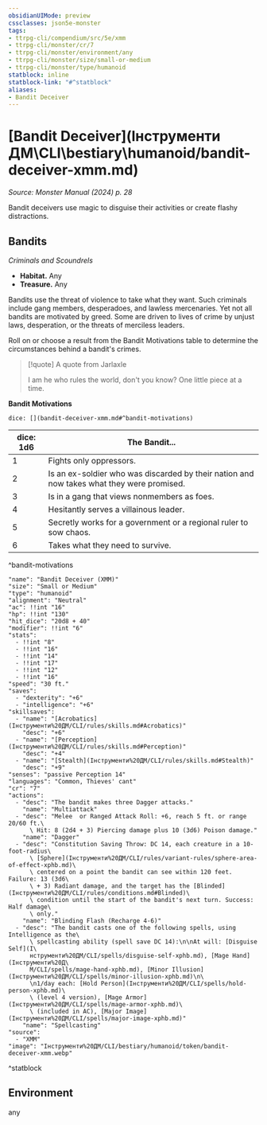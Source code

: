 ```yaml
---
obsidianUIMode: preview
cssclasses: json5e-monster
tags:
- ttrpg-cli/compendium/src/5e/xmm
- ttrpg-cli/monster/cr/7
- ttrpg-cli/monster/environment/any
- ttrpg-cli/monster/size/small-or-medium
- ttrpg-cli/monster/type/humanoid
statblock: inline
statblock-link: "#^statblock"
aliases:
- Bandit Deceiver
---
```

# [Bandit Deceiver](Інструменти ДМ\CLI\bestiary\humanoid/bandit-deceiver-xmm.md)
*Source: Monster Manual (2024) p. 28*  

Bandit deceivers use magic to disguise their activities or create flashy distractions.

## Bandits

*Criminals and Scoundrels*

- **Habitat.** Any  
- **Treasure.** Any  

Bandits use the threat of violence to take what they want. Such criminals include gang members, desperadoes, and lawless mercenaries. Yet not all bandits are motivated by greed. Some are driven to lives of crime by unjust laws, desperation, or the threats of merciless leaders.

Roll on or choose a result from the Bandit Motivations table to determine the circumstances behind a bandit's crimes.

> [!quote] A quote from Jarlaxle  
> 
> I am he who rules the world, don't you know? One little piece at a time.

**Bandit Motivations**

`dice: [](bandit-deceiver-xmm.md#^bandit-motivations)`

| dice: 1d6 | The Bandit... |
|-----------|---------------|
| 1 | Fights only oppressors. |
| 2 | Is an ex-soldier who was discarded by their nation and now takes what they were promised. |
| 3 | Is in a gang that views nonmembers as foes. |
| 4 | Hesitantly serves a villainous leader. |
| 5 | Secretly works for a government or a regional ruler to sow chaos. |
| 6 | Takes what they need to survive. |
^bandit-motivations

```statblock
"name": "Bandit Deceiver (XMM)"
"size": "Small or Medium"
"type": "humanoid"
"alignment": "Neutral"
"ac": !!int "16"
"hp": !!int "130"
"hit_dice": "20d8 + 40"
"modifier": !!int "6"
"stats":
  - !!int "8"
  - !!int "16"
  - !!int "14"
  - !!int "17"
  - !!int "12"
  - !!int "16"
"speed": "30 ft."
"saves":
  - "dexterity": "+6"
  - "intelligence": "+6"
"skillsaves":
  - "name": "[Acrobatics](Інструменти%20ДМ/CLI/rules/skills.md#Acrobatics)"
    "desc": "+6"
  - "name": "[Perception](Інструменти%20ДМ/CLI/rules/skills.md#Perception)"
    "desc": "+4"
  - "name": "[Stealth](Інструменти%20ДМ/CLI/rules/skills.md#Stealth)"
    "desc": "+9"
"senses": "passive Perception 14"
"languages": "Common, Thieves' cant"
"cr": "7"
"actions":
  - "desc": "The bandit makes three Dagger attacks."
    "name": "Multiattack"
  - "desc": "Melee  or Ranged Attack Roll: +6, reach 5 ft. or range 20/60 ft.\
      \ Hit: 8 (2d4 + 3) Piercing damage plus 10 (3d6) Poison damage."
    "name": "Dagger"
  - "desc": "Constitution Saving Throw: DC 14, each creature in a 10-foot-radius\
      \ [Sphere](Інструменти%20ДМ/CLI/rules/variant-rules/sphere-area-of-effect-xphb.md)\
      \ centered on a point the bandit can see within 120 feet. Failure: 13 (3d6\
      \ + 3) Radiant damage, and the target has the [Blinded](Інструменти%20ДМ/CLI/rules/conditions.md#Blinded)\
      \ condition until the start of the bandit's next turn. Success: Half damage\
      \ only."
    "name": "Blinding Flash (Recharge 4-6)"
  - "desc": "The bandit casts one of the following spells, using Intelligence as the\
      \ spellcasting ability (spell save DC 14):\n\nAt will: [Disguise Self](І\
      нструменти%20ДМ/CLI/spells/disguise-self-xphb.md), [Mage Hand](Інструменти%20Д\
      М/CLI/spells/mage-hand-xphb.md), [Minor Illusion](Інструменти%20ДМ/CLI/spells/minor-illusion-xphb.md)\n\
      \n1/day each: [Hold Person](Інструменти%20ДМ/CLI/spells/hold-person-xphb.md)\
      \ (level 4 version), [Mage Armor](Інструменти%20ДМ/CLI/spells/mage-armor-xphb.md)\
      \ (included in AC), [Major Image](Інструменти%20ДМ/CLI/spells/major-image-xphb.md)"
    "name": "Spellcasting"
"source":
  - "XMM"
"image": "Інструменти%20ДМ/CLI/bestiary/humanoid/token/bandit-deceiver-xmm.webp"
```
^statblock

## Environment

any
